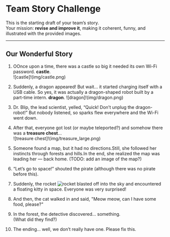 # Team Story Challenge

This is the starting draft of your team’s story.  
Your mission: **revise and improve it**, making it coherent, funny, and illustrated with the provided images.

---

## Our Wonderful Story

1. OOnce upon a time, there was a castle so big it needed its own Wi-Fi password. **castle**.  
   ![castle]!(img/castle.png)

2. Suddenly, a dragon appeared!
   But wait… it started charging itself with a USB cable.
   So yes, it was actually a dragon-shaped robot built by a part-time intern. **dragon**.
   ![dragon]!(img/dragon.png)

3. Dr. Blip, the lead scientist, yelled, “Quick! Don’t unplug the dragon-robot!”
But nobody listened, so sparks flew everywhere and the Wi-Fi went down.

4. After that, everyone got lost (or maybe teleported?) and somehow there was a **treasure chest**…  
   ![treasure chest]!(img/treasure_large.png)

5. Someone found a map, but it had no directions.Still, she followed her instincts through forests and hills.In the end, she realized   the  map was leading her — back home.
   (TODO: add an image of the map?)  

6. “Let’s go to space!” shouted the pirate (although there was no pirate before this).  

7. Suddenly, the rocket ![rocket](img/rocket.png) blasted off into the sky and encountered a floating kitty in space. Everyone was very surprised!

8. And then, the cat walked in and said, "Meow meow, can I have some food, please?"

9. In the forest, the detective discovered… something.  
   (What did they find?)  

10. The ending… well, we don’t really have one. Please fix this.

